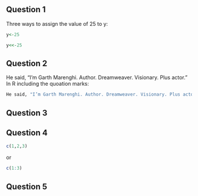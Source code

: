 ## Question 1

Three ways to assign the value of 25 to y:
```R
y<-25
```
```R
y<<-25
```

## Question 2
He said, “I’m Garth Marenghi. Author. Dreamweaver. Visionary. Plus actor.” In R including the quoation marks: 
```R
He said, "I’m Garth Marenghi. Author. Dreamweaver. Visionary. Plus actor."
```

## Question 3


## Question 4
```R
c(1,2,3)
```
or 
```R
c(1:3)
```

## Question 5
